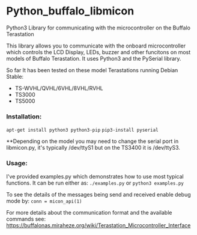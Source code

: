 # Python_buffalo_libmicon
Python3 Library for communicating with the microcontroller on the Buffalo Terastation

This library allows you to communicate with the onboard microcontroller which controls the LCD Display, LEDs, buzzer and other funcitons on most models of Buffalo Terastation. It uses Python3 and the PySerial library.

So far It has been tested on these model Terastations running Debian Stable:
* TS-WVHL/QVHL/6VHL/8VHL/RVHL
* TS3000
* TS5000

### Installation:

`apt-get install python3 python3-pip`
`pip3-install pyserial`

**Depending on the model you may need to change the serial port in libmicon.py, it's typically /dev/ttyS1 but on the TS3400 it is /dev/ttyS3. 

### Usage:

I've provided examples.py which demonstrates how to use most typical functions. It can be run either as:
`./examples.py` or `python3 examples.py`

To see the details of the messages being send and received enable debug mode by:
`conn = micon_api(1)`

For more details about the communication format and the available commands see:
https://buffalonas.miraheze.org/wiki/Terastation_Microcontroller_Interface
